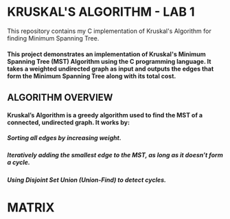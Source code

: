 # KRUSKAL'S ALGORITHM - LAB 1
This repository contains my C implementation of Kruskal's Algorithm for finding Minimum Spanning Tree.
#### This project demonstrates an implementation of Kruskal's Minimum Spanning Tree (MST) Algorithm using the C programming language. It takes a weighted undirected graph as input and outputs the edges that form the Minimum Spanning Tree along with its total cost.

## ALGORITHM OVERVIEW
#### Kruskal’s Algorithm is a greedy algorithm used to find the MST of a connected, undirected graph. It works by:
##### Sorting all edges by increasing weight.
##### Iteratively adding the smallest edge to the MST, as long as it doesn’t form a cycle.
##### Using Disjoint Set Union (Union-Find) to detect cycles.


# MATRIX
